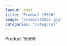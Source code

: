 ```yaml
---
layout: post
title: "Product 15566"
image: "product15566.jpg"
categories: "category1"
---
```

Product 15566
